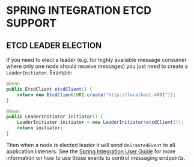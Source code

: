 SPRING INTEGRATION ETCD SUPPORT
====================================

## ETCD LEADER ELECTION

If you need to elect a leader (e.g. for highly available message consumer where only one node should receive messages)
you just need to create a `LeaderInitiator`. Example:

```java
@Bean
public EtcdClient etcdClient() {
	return new EtcdClient(URI.create("http://localhost:4001"));
}

@Bean
public LeaderInitiator initiator() {
	LeaderInitiator initiator = new LeaderInitiator(etcdClient());
	return initiator;
}
```

Then when a node is elected leader it will send `OnGrantedEvent` to all application listeners. See
the [Spring Integration User Guide](http://docs.spring.io/spring-integration/reference/htmlsingle/#endpoint-roles)
for more information on how to use those events to control messaging endpoints.
